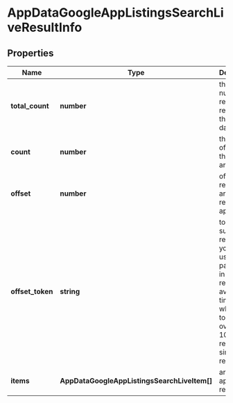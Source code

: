 # AppDataGoogleAppListingsSearchLiveResultInfo

## Properties

| Name | Type | Description | Notes |
|------------ | ------------- | ------------- | -------------|
**total_count** | **number** | the total number of relevant results in the database |[optional]|
**count** | **number** | the number of items in the results array |[optional]|
**offset** | **number** | offset in the results array of returned apps |[optional]|
**offset_token** | **string** | token for subsequent requests<br>you can use this parameter in the POST request to avoid timeouts while trying to obtain over 100,000 results in a single request |[optional]|
**items** | **AppDataGoogleAppListingsSearchLiveItem[]** | array of apps and related data |[optional]|